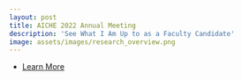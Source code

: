 ```yaml
---
layout: post
title: AICHE 2022 Annual Meeting
description: 'See What I Am Up to as a Faculty Candidate'
image: assets/images/research_overview.png
---
```


<!-- I am a faculty candidate this year at the AICHE 2022 Annual Meeting. I will be giving a number of talks this year:
- Faculty Poster: <a href="https://plan.core-apps.com/aiche2022/event/970ee5aa95fe95e5ab3194f8a5889ee7"><i>Decision-Making and Learning Under Uncertainty for Complex Systems</i></a>, Nov. 13 at 1:00 pm in North Hall E
- Plenary Talk: <a href="https://plan.core-apps.com/aiche2022/event/c8794e6fccbbe777d43932b924520640"><i>Event Constrained Optimization</i></a>, Nov. 14 at 9:10 am in N-224AB 
- Talk: <a href="https://plan.core-apps.com/aiche2022/event/bbaa65f416331d3534c754dd9cf36276"><i>New Measures for Shaping Trajectories in Dynamic Optimization</i></a>, Nov. 15 at 8:00 am in W-101C  
- Talk: <a href="https://plan.core-apps.com/aiche2022/event/0fe0894cea90bdd81d4b8e65009d0a02"><i>Computer Vision Aided Process Control: Methods for Enhanced Autonomy and Robustness</i></a>, Nov. 15 at 9:54 am in W-101B

My research vision focuses on tackling challenges in sustainability, energy, and the environment by developing methods in data science & decision-making under uncertainty with discoveries accelerated and made accessible by engineered software frameworks. -->

<ul class="actions">
    <li><a href="/#launch" class="button next">Learn More</a></li>
</ul>
